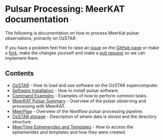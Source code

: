 # Pulsar Processing: MeerKAT documentation

The following is documentation on how to process MeerKat pulsar observations, primarily on OzSTAR.

If you have a problem feel free to raise an [issue](https://github.com/OZGrav/meerkat_pulsar_docs/issues)
on the [GitHub page](https://github.com/OZGrav/meerkat_pulsar_docs)
or make a [fork](https://docs.github.com/en/pull-requests/collaborating-with-pull-requests/working-with-forks/about-forks),
make the changes yourself and make a [pull request](https://docs.github.com/en/pull-requests/collaborating-with-pull-requests/proposing-changes-to-your-work-with-pull-requests/creating-a-pull-request-from-a-fork)
so we can implement them.


## Contents

* [OzSTAR](ozstar.md) - How to load and use software on the OzSTAR supercomputer.
* [Software Installation](software_installation.md) - How to install pulsar software.
* [Command Examples](command_examples.md) - Examples of how to perform common tasks.
* [MeerKAT Pulsar Summary](meerkat_pulsar_summary.md) - Overview of the pulsar observing and processing with MeerKAT.
* [MeerPipe](meerpipe.md) - Overview of the Nextflow pulsar processing pipeline.
* [OzSTAR storage](ozstar_storage.md) - Description of where data is stored and the directory structure.
* [MeerTime Ephemerides and Templates](ephem_template.md) - How to access the ephemerides and templates and how they were created
